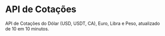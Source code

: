 # API de Cotações
API de Cotações do Dólar (USD, USDT, CA), Euro, Libra e Peso, atualizado de 10 em 10 minutos.
